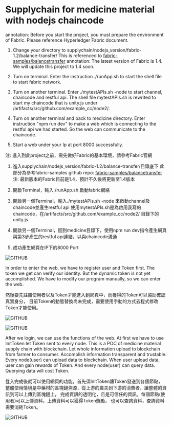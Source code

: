 # Supplychain for medicine material with nodejs chaincode

annotation: Before you start the project, you must prepare the environment of Fabric. Please reference Hyperledger Fabric document.

1. Change your directory to supplychain/nodejs_version/fabric-1.2/balance-transfer/
This is referenced to [fabric-samples/balancetransfer](https://github.com/hyperledger/fabric-samples/tree/release-1.2/balance-transfer)
annotation: The latest version of Fabric is 1.4. We will update this project to 1.4 soon.

2. Turn on terminal. Enter the instruction ./runApp.sh to start the shell file to start fabric network.

3. Turn on another terminal. Enter ./mytestAPIs.sh -node to start channel, chaincode and restful api.
The shell file mytestAPIs.sh is rewrited to start my chaincode that is unity.js under /artifacts/src/github.com/example_cc/node2/.

4. Turn on another terminal and back to medicine directory. Enter instruction "npm run dev" to make a web which is connecting to the restful api we had started. So the web can communicate to the chaincode.

5. Start a web under your Ip at port 8000 successfully.

注: 進入到此project之前，需先做好Fabric的基本環境，請參考Fabric官網

1. 進入supplychain/nodejs_version/fabric-1.2/balance-transfer/目錄底下
此部分為參考fabric-samples github repo:
[fabric-samples/balancetransfer](https://github.com/hyperledger/fabric-samples/tree/release-1.2/balance-transfer)
注: 最新版本的Fabric目前是1.4，預計不久後將更新至1.4版本

2. 開啟Terminal，輸入./runApp.sh 啟動fabric網絡

3. 開啟另一個Terminal，輸入./mytestAPIs.sh -node 來啟動channel及chaincode並產生restful api
使用mytestAPIs.sh是為啟用我寫的chaincode，在/artifacts/src/github.com/example_cc/node2/ 目錄下的unity.js

4. 開啟另一個Terminal，回到medicine目錄下，使用npm run dev指令產生網頁與第3步產生的restful api連結，以與chaincode溝通

5. 成功產生網頁在IP下的8000 Port

![GITHUB](https://github.com/a037580238/supplychain/blob/master/nodejs_version/home.PNG "Home")

In order to enter the web, we have to register user and Token first. The token we get can verify our identity.
But the dynamic token is not yet accomplished. We have to modify our program manually, so we can enter the web.

然後要先註冊使用者以及Token才能進入到網頁中，而獲得的Token可以協助確認真實身分，
目前Token的動態替換尚未完成，需要使用手動的方式去程式修改Token才能使用。

![GITHUB](https://github.com/a037580238/supplychain/blob/master/nodejs_version/registerToken.PNG "registerToken")

![GITHUB](https://github.com/a037580238/supplychain/blob/master/nodejs_version/registerUser.PNG "registerUser")

After we login, we can use the functions of the web. At first we have to use InitToken let Token sent to every node.
This is a POC of medicine material supply chain with blockchain. Let whole information upload to blockchain from farmer to consumer.
Accomplish information transparent and trustable. Every node(user) can upload data to blockchain. When user upload data, user can gain rewards of Token. And every node(user) can query data. Querying data will cost Token.

登入完成後就可以使用網頁的功能，首先須InitToken讓Token發送到各個節點，
整體使用情境是中藥材的區塊鏈溯源，從上游的農夫到下游的消費者，讓整體的資訊到可以上傳到區塊鏈上，
完成資訊的透明化，且是可信任的資訊。每個節點(使用者)可以上傳資料，上傳資料可以獲得Token獎勵，
也可以查詢資料，查詢資料需要消耗Token。

![GITHUB](https://github.com/a037580238/supplychain/blob/master/nodejs_version/functions.PNG "functions")
